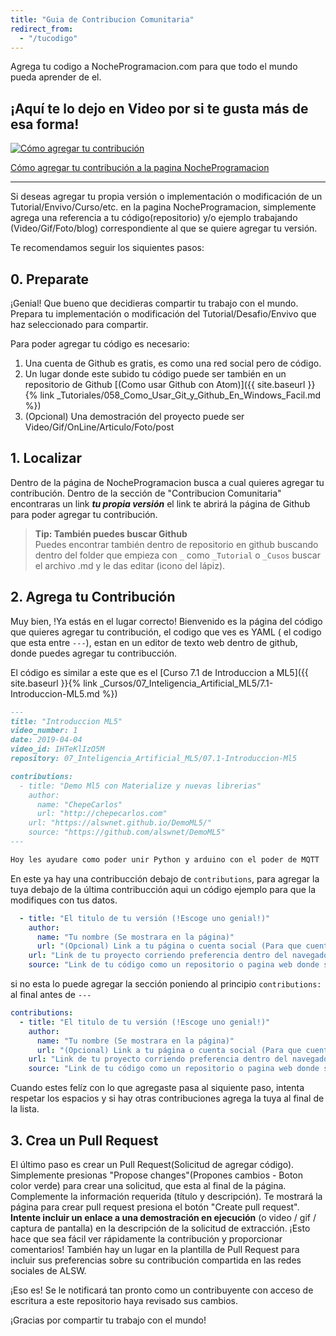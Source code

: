 ```yaml
---
title: "Guia de Contribucion Comunitaria"
redirect_from:
  - "/tucodigo"
---
```


Agrega tu codigo a NocheProgramacion.com para que todo el mundo pueda aprender de el.

## ¡Aquí te lo dejo en Video por si te gusta más de esa forma!

[![Cómo agregar tu contribución](https://i3.ytimg.com/vi/nGAHSes_0Nk/hqdefault.jpg)](https://youtu.be/nGAHSes_0Nk)

[Cómo agregar tu contribución a la pagina NocheProgramacion](https://youtu.be/nGAHSes_0Nk)

---

Si deseas agregar tu propia versión o implementación o modificación de un Tutorial/Envivo/Curso/etc. en la pagina NocheProgramacion, simplemente agrega una referencia a tu código(repositorio) y/o ejemplo trabajando (Video/Gif/Foto/blog) correspondiente al que se quiere agregar tu versión.  

Te recomendamos seguir los siquientes pasos:

## 0. Preparate

¡Genial! Que bueno que decidieras compartir tu trabajo con el mundo. Prepara tu implementación o modificación del Tutorial/Desafio/Envivo que haz seleccionado para compartir.

Para poder agregar tu código es necesario:

1. Una cuenta de Github es gratis, es como una red social pero de código.
2. Un lugar donde este subido tu código puede ser también en un repositorio de Github [(Como usar Github con Atom)]({{ site.baseurl }}{% link _Tutoriales/058_Como_Usar_Git_y_Github_En_Windows_Facil.md %})
3. (Opcional) Una demostración del proyecto puede ser Video/Gif/OnLine/Articulo/Foto/post


## 1. Localizar

Dentro de la página de NocheProgramacion busca a cual quieres agregar tu contribución. Dentro de la sección de "Contribucion Comunitaria" encontraras un link ***tu propia versión*** el link te abrirá la página de Github para poder agregar tu contribución.

> **Tip: También puedes buscar Github**  
> Puedes encontrar también dentro de repositorio en github buscando dentro del folder que empieza con `_` como `_Tutorial` o `_Cusos` buscar el archivo .md y le das editar (icono del lápiz).

## 2. Agrega tu Contribución

Muy bien, !Ya estás en el lugar correcto! Bienvenido es la página del código que quieres agregar tu contribución, el codigo que ves es YAML ( el codigo que esta entre `---`), estan en un editor de texto web dentro de github, donde puedes agregar tu contribucción.  

El código es similar a este que es el [Curso 7.1 de Introduccion a ML5]({{ site.baseurl }}{% link _Cursos/07_Inteligencia_Artificial_ML5/7.1-Introduccion-ML5.md %})

``` markdown
---
title: "Introduccion ML5"
video_number: 1
date: 2019-04-04
video_id: IHTeKlIzO5M
repository: 07_Inteligencia_Artificial_ML5/07.1-Introduccion-Ml5

contributions:
  - title: "Demo Ml5 con Materialize y nuevas librerias"
    author:
      name: "ChepeCarlos"
      url: "http://chepecarlos.com"
    url: "https://alswnet.github.io/DemoML5/"
    source: "https://github.com/alswnet/DemoML5"
---

Hoy les ayudare como poder unir Python y arduino con el poder de MQTT
```

En este ya hay una contribucción debajo de `contributions`, para agregar la tuya debajo de la última contribucción aqui un código ejemplo para que la modifiques con tus datos.

``` yaml
  - title: "El titulo de tu versión (!Escoge uno genial!)"
    author:
      name: "Tu nombre (Se mostrara en la página)"
      url: "(Opcional) Link a tu página o cuenta social (Para que cuentren mas trabajo tuyo)"
    url: "Link de tu proyecto corriendo preferencia dentro del navegador o video o gif"
    source: "Link de tu código como un repositorio o pagina web donde se puede ver tu versión del código fuente"
```

si no esta lo puede agregar la sección poniendo al principio `contributions:` al final antes de `---`

``` yaml
contributions:
  - title: "El titulo de tu versión (!Escoge uno genial!)"
    author:
      name: "Tu nombre (Se mostrara en la página)"
      url: "(Opcional) Link a tu página o cuenta social (Para que cuentren mas trabajo tuyo)"
    url: "Link de tu proyecto corriendo preferencia dentro del navegador o video o gif"
    source: "Link de tu código como un repositorio o pagina web donde se puede ver tu versión del código fuente"
```

Cuando estes felíz con lo que agregaste pasa al siquiente paso, intenta respetar los espacios y si hay otras contribuciones agrega la tuya al final de la lista.  

## 3. Crea un Pull Request

El último paso es crear un Pull Request(Solicitud de agregar código). Simplemente presionas "Propose changes"(Propones cambios - Boton color verde) para crear una solicitud, que esta al final de la página. Complemente la información requerida (título y descripción).
Te mostrará la página para crear pull request presiona el botón "Create pull request". **Intente incluir un enlace a una demostración en ejecución** (o video / gif / captura de pantalla) en la descripción de la solicitud de extracción. ¡Esto hace que sea fácil ver rápidamente la contribución y proporcionar comentarios! También hay un lugar en la plantilla de Pull Request para incluir sus preferencias sobre su contribución compartida en las redes sociales de ALSW.

¡Eso es! Se le notificará tan pronto como un contribuyente con acceso de escritura a este repositorio haya revisado sus cambios.

¡Gracias por compartir tu trabajo con el mundo!
